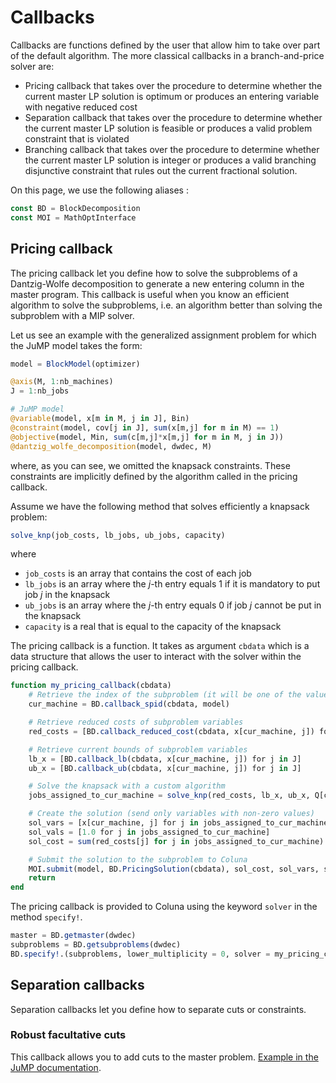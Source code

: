 # Callbacks

Callbacks are functions defined by the user that allow him to take over part of the default 
algorithm. 
The more classical callbacks in a branch-and-price solver are:

- Pricing callback that takes over the procedure to determine whether the current master LP 
    solution is optimum or produces an entering variable with negative reduced cost
- Separation callback that takes over the procedure to determine whether the current master
    LP solution is feasible or produces a valid problem constraint that is violated
- Branching callback that takes over the procedure to determine whether the current master 
    LP solution is integer or produces a valid branching disjunctive constraint that rules out 
    the current fractional solution.

On this page, we use the following aliases : 
```julia
const BD = BlockDecomposition
const MOI = MathOptInterface
```

## Pricing callback

The pricing callback let you define how to solve the subproblems of a Dantzig-Wolfe 
decomposition to generate a new entering column in the master program. 
This callback is useful when you know an efficient algorithm to solve the subproblems, 
i.e. an algorithm better than solving the subproblem with a MIP solver.

Let us see an example with the generalized assignment problem for which the JuMP model takes the form:

```julia
model = BlockModel(optimizer)

@axis(M, 1:nb_machines)
J = 1:nb_jobs

# JuMP model
@variable(model, x[m in M, j in J], Bin)
@constraint(model, cov[j in J], sum(x[m,j] for m in M) == 1)
@objective(model, Min, sum(c[m,j]*x[m,j] for m in M, j in J))
@dantzig_wolfe_decomposition(model, dwdec, M)
```

where, as you can see, we omitted the knapsack constraints. 
These constraints are implicitly defined by the algorithm called in the pricing callback.

Assume we have the following method that solves efficiently a knapsack problem:

```julia
solve_knp(job_costs, lb_jobs, ub_jobs, capacity)
```
where 
- `job_costs` is an array that contains the cost of each job
- `lb_jobs` is an array where the $j$-th entry equals $1$ if it is mandatory to put job $j$ in the knapsack
- `ub_jobs` is an array where the $j$-th entry equals $0$ if job $j$ cannot be put in the knapsack
- `capacity` is a real that is equal to the capacity of the knapsack

The pricing callback is a function. It takes as argument `cbdata` which is a data structure
that allows the user to interact with the solver within the pricing callback.

```julia
function my_pricing_callback(cbdata)
    # Retrieve the index of the subproblem (it will be one of the values in M)
    cur_machine = BD.callback_spid(cbdata, model)

    # Retrieve reduced costs of subproblem variables
    red_costs = [BD.callback_reduced_cost(cbdata, x[cur_machine, j]) for j in J]

    # Retrieve current bounds of subproblem variables
    lb_x = [BD.callback_lb(cbdata, x[cur_machine, j]) for j in J]
    ub_x = [BD.callback_ub(cbdata, x[cur_machine, j]) for j in J]

    # Solve the knapsack with a custom algorithm
    jobs_assigned_to_cur_machine = solve_knp(red_costs, lb_x, ub_x, Q[cur_machine])

    # Create the solution (send only variables with non-zero values)
    sol_vars = [x[cur_machine, j] for j in jobs_assigned_to_cur_machine]
    sol_vals = [1.0 for j in jobs_assigned_to_cur_machine]
    sol_cost = sum(red_costs[j] for j in jobs_assigned_to_cur_machine)

    # Submit the solution to the subproblem to Coluna
    MOI.submit(model, BD.PricingSolution(cbdata), sol_cost, sol_vars, sol_vals)
    return
end
```

The pricing callback is provided to Coluna using the keyword `solver` in the method 
`specify!`.

```julia
master = BD.getmaster(dwdec)
subproblems = BD.getsubproblems(dwdec)
BD.specify!.(subproblems, lower_multiplicity = 0, solver = my_pricing_callback)
```

## Separation callbacks

Separation callbacks let you define how to separate cuts or constraints.

### Robust facultative cuts

This callback allows you to add cuts to the master problem. 
[Example in the JuMP documentation](https://jump.dev/JuMP.jl/stable/callbacks/#User-cuts-1).